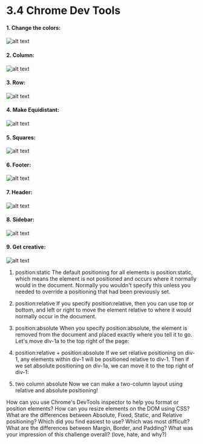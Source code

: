 # 3.4 Chrome Dev Tools

#### 1. Change the colors:
![alt text](https://github.com/gastongouron/phase-0/blob/master/week-3/chrome-devtools/imgs/3.4-1changecolors.png "Change colors")

#### 2. Column:
![alt text](https://github.com/gastongouron/phase-0/blob/master/week-3/chrome-devtools/imgs/3.4-2stackdivs.png "Column")

#### 3. Row:
![alt text](https://github.com/gastongouron/phase-0/blob/master/week-3/chrome-devtools/imgs/3.4-3columns.png "Row")

#### 4. Make Equidistant:
![alt text](https://github.com/gastongouron/phase-0/blob/master/week-3/chrome-devtools/imgs/3.4-4spacing.png "Equidistant")

#### 5. Squares:
![alt text](https://github.com/gastongouron/phase-0/blob/master/week-3/chrome-devtools/imgs/3.4-5squares.png "Squares")

#### 6. Footer:
![alt text](https://github.com/gastongouron/phase-0/blob/master/week-3/chrome-devtools/imgs/3.4-6footer.png "Footer")

#### 7. Header:
![alt text](https://github.com/gastongouron/phase-0/blob/master/week-3/chrome-devtools/imgs/3.4-7fixedtop.png "Header")

#### 8. Sidebar:
![alt text](https://github.com/gastongouron/phase-0/blob/master/week-3/chrome-devtools/imgs/3.4-8sidebar.png "Sidebar")

#### 9. Get creative:
![alt text](https://github.com/gastongouron/phase-0/blob/master/week-3/chrome-devtools/imgs/3.4-9creativedesign.png "Creative")

1. position:static
The default positioning for all elements is position:static, which means the element is not positioned and occurs where it normally would in the document.
Normally you wouldn't specify this unless you needed to override a positioning that had been previously set.

2. position:relative
If you specify position:relative, then you can use top or bottom, and left or right to move the element relative to where it would normally occur in the document.

3. position:absolute
When you specify position:absolute, the element is removed from the document and placed exactly where you tell it to go.
Let's move div-1a to the top right of the page:

4. position:relative + position:absolute
If we set relative positioning on div-1, any elements within div-1 will be positioned relative to div-1. Then if we set absolute positioning on div-1a, we can move it to the top right of div-1:

5. two column absolute
Now we can make a two-column layout using relative and absolute positioning!



How can you use Chrome's DevTools inspector to help you format or position elements?
How can you resize elements on the DOM using CSS?
What are the differences between Absolute, Fixed, Static, and Relative positioning? Which did you find easiest to use? Which was most difficult?
What are the differences between Margin, Border, and Padding?
What was your impression of this challenge overall? (love, hate, and why?)